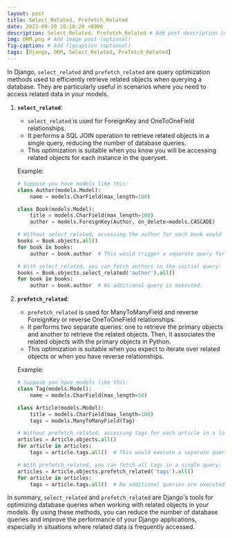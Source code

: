```yaml
---
layout: post
title: Select_Related, Prefetch_Related
date: 2023-09-20 20:10:20 +0900
description: Select_Related, Prefetch_Related # Add post description (optional)
img: ORM.png # Add image post (optional)
fig-caption: # Add figcaption (optional)
tags: [Django, ORM, Select_Related, Prefetch_Related]
---
```


In Django, `select_related` and `prefetch_related` are query optimization methods used to efficiently retrieve related objects when querying a database. They are particularly useful in scenarios where you need to access related data in your models.

1. **`select_related`**:
   - `select_related` is used for ForeignKey and OneToOneField relationships.
   - It performs a SQL JOIN operation to retrieve related objects in a single query, reducing the number of database queries.
   - This optimization is suitable when you know you will be accessing related objects for each instance in the queryset.

   Example:
   ```python
   # Suppose you have models like this:
   class Author(models.Model):
       name = models.CharField(max_length=100)

   class Book(models.Model):
       title = models.CharField(max_length=100)
       author = models.ForeignKey(Author, on_delete=models.CASCADE)

   # Without select_related, accessing the author for each book would trigger a separate query:
   books = Book.objects.all()
   for book in books:
       author = book.author  # This would trigger a separate query for each book.

   # With select_related, you can fetch authors in the initial query:
   books = Book.objects.select_related('author').all()
   for book in books:
       author = book.author  # No additional query is executed.
   ```

2. **`prefetch_related`**:
   - `prefetch_related` is used for ManyToManyField and reverse ForeignKey or reverse OneToOneField relationships.
   - It performs two separate queries: one to retrieve the primary objects and another to retrieve the related objects. Then, it associates the related objects with the primary objects in Python.
   - This optimization is suitable when you expect to iterate over related objects or when you have reverse relationships.

   Example:
   ```python
   # Suppose you have models like this:
   class Tag(models.Model):
       name = models.CharField(max_length=50)

   class Article(models.Model):
       title = models.CharField(max_length=100)
       tags = models.ManyToManyField(Tag)

   # Without prefetch_related, accessing tags for each article in a loop would trigger N+1 queries:
   articles = Article.objects.all()
   for article in articles:
       tags = article.tags.all()  # This would execute a separate query for each article.

   # With prefetch_related, you can fetch all tags in a single query:
   articles = Article.objects.prefetch_related('tags').all()
   for article in articles:
       tags = article.tags.all()  # No additional queries are executed within the loop.
   ```

In summary, `select_related` and `prefetch_related` are Django's tools for optimizing database queries when working with related objects in your models. By using these methods, you can reduce the number of database queries and improve the performance of your Django applications, especially in situations where related data is frequently accessed.